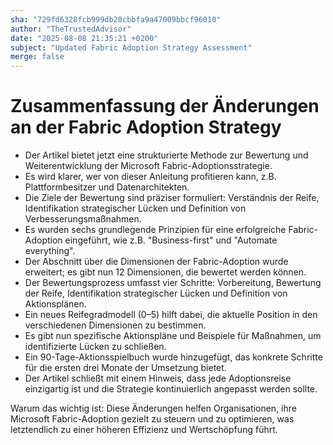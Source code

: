 ```yaml
---
sha: "729fd6328fcb999db20cbbfa9a47009bbcf96010"
author: "TheTrustedAdvisor"
date: "2025-08-08 21:35:21 +0200"
subject: "Updated Fabric Adoption Strategy Assessment"
merge: false
---
```


# Zusammenfassung der Änderungen an der Fabric Adoption Strategy

- Der Artikel bietet jetzt eine strukturierte Methode zur Bewertung und Weiterentwicklung der Microsoft Fabric-Adoptionsstrategie.
- Es wird klarer, wer von dieser Anleitung profitieren kann, z.B. Plattformbesitzer und Datenarchitekten.
- Die Ziele der Bewertung sind präziser formuliert: Verständnis der Reife, Identifikation strategischer Lücken und Definition von Verbesserungsmaßnahmen.
- Es wurden sechs grundlegende Prinzipien für eine erfolgreiche Fabric-Adoption eingeführt, wie z.B. "Business-first" und "Automate everything".
- Der Abschnitt über die Dimensionen der Fabric-Adoption wurde erweitert; es gibt nun 12 Dimensionen, die bewertet werden können.
- Der Bewertungsprozess umfasst vier Schritte: Vorbereitung, Bewertung der Reife, Identifikation strategischer Lücken und Definition von Aktionsplänen.
- Ein neues Reifegradmodell (0–5) hilft dabei, die aktuelle Position in den verschiedenen Dimensionen zu bestimmen.
- Es gibt nun spezifische Aktionspläne und Beispiele für Maßnahmen, um identifizierte Lücken zu schließen.
- Ein 90-Tage-Aktionsspielbuch wurde hinzugefügt, das konkrete Schritte für die ersten drei Monate der Umsetzung bietet.
- Der Artikel schließt mit einem Hinweis, dass jede Adoptionsreise einzigartig ist und die Strategie kontinuierlich angepasst werden sollte.

Warum das wichtig ist: Diese Änderungen helfen Organisationen, ihre Microsoft Fabric-Adoption gezielt zu steuern und zu optimieren, was letztendlich zu einer höheren Effizienz und Wertschöpfung führt.

